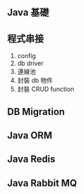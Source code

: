 ## Java 基礎

## 程式串接

1. config
2. db driver
3. 連線池
4. 封裝 db 物件
5. 封裝 CRUD function

## DB Migration

## Java ORM

## Java Redis

## Java Rabbit MQ
